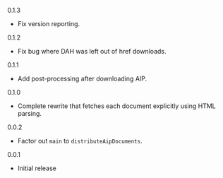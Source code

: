 0.1.3

* Fix version reporting.

0.1.2

* Fix bug where DAH was left out of href downloads.

0.1.1

* Add post-processing after downloading AIP.

0.1.0

* Complete rewrite that fetches each document explicitly using HTML parsing.

0.0.2

* Factor out `main` to `distributeAipDocuments`.

0.0.1

* Initial release

